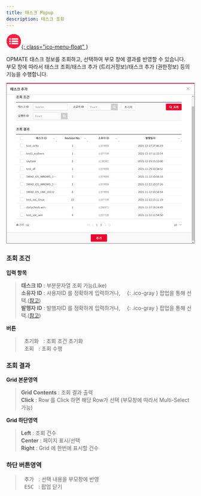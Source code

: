 ```yaml
---
title: 태스크 Popup
description: 태스크 조회
---
```


<link rel="stylesheet" type="text/css" href="css/opme.css">

<!-- Defined -->
[popup-task-lst]: img/popup-task-lst.png
[ico-search]: img/icon/ico-search.png
[popup-user]: PopupUser.md

<!-- Floating Menu -->
[menu]: index.html "목차"
[ico-menu]: img/icon/ico-menu.png
[![목차][ico-menu]{: class="ico-menu-float" }][menu]


OPMATE 태스크 정보를 조회하고, 선택하여 부모 창에 결과를 반영할 수 있습니다.  
부모 창에 따라서 태스크 조회/태스크 추가 (트리거정보)/태스크 추가 (권한정보) 등의 기능을 수행합니다.

![태스크조회][popup-task-lst]

### **조회 조건**

**입력 항목**

> **태스크 ID** : 부분문자열 조회 가능(Like)  
> **소유자 ID** : 사용자ID 를 정확하게 입력하거나, ![소유자 조회][ico-search]{: .ico-gray } 팝업을 통해 선택.([참고][popup-user])  
> **발행자 ID** : 발행자ID 를 정확하게 입력하거나, ![발행자 조회][ico-search]{: .ico-gray } 팝업을 통해 선택.([참고][popup-user])

**버튼**

> <kbd class="btn-gray">&nbsp;초기화&nbsp;</kbd> : 조회 조건 초기화  
> <kbd class="btn-red">&nbsp;조회&nbsp;</kbd> : 조회 수행  
 
### **조회 결과**

**Grid 본문영역**

> **Grid Contents** : 조회 결과 출력  
> **Click** : Row 를 Click 하면 해당 Row가 선택 (부모창에 따라서 Multi-Select 가능)
 
**Grid 하단영역**

> **Left** : 조회 건수  
> **Center** : 페이지 표시/선택  
> **Right** : Grid 에 한번에 표시할 건수  

### **하단 버튼영역**

> <kbd class="btn-red">&nbsp;추가&nbsp;</kbd> : 선택 내용을 부모창에 반영  
> <kbd class="btn-gray">&nbsp;ESC&nbsp;</kbd> : 팝업 닫기
 